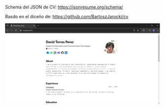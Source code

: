 Schema del JSON de CV:
https://jsonresume.org/schema/

Basdo en el diceño de:
https://github.com/BartoszJarocki/cv

![Texto alternativo](/public/ejemplo.png)

